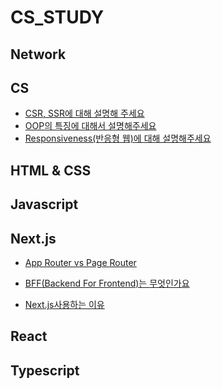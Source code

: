 # CS_STUDY

## Network

## CS

- [CSR, SSR에 대해 설명해 주세요](https://github.com/theo-jin/CS_ARCHIVE/tree/main/CS_STUDY/CS/CSR%2C%20SSR%EC%97%90%20%EB%8C%80%ED%95%B4%20%EC%84%A4%EB%AA%85%ED%95%B4%20%EC%A3%BC%EC%84%B8%EC%9A%94)
- [OOP의 특징에 대해서 설명해주세요](https://github.com/theo-jin/CS_ARCHIVE/tree/main/CS_STUDY/CS/OOP%EC%9D%98%20%ED%8A%B9%EC%A7%95%EC%97%90%20%EB%8C%80%ED%95%B4%EC%84%9C%20%EC%84%A4%EB%AA%85%ED%95%B4%EC%A3%BC%EC%84%B8%EC%9A%94)
- [Responsiveness(반응형 웹)에 대해 설명해주세요](<https://github.com/theo-jin/CS_ARCHIVE/tree/main/CS_STUDY/CS/Responsiveness(%EB%B0%98%EC%9D%91%ED%98%95%20%EC%9B%B9)%EC%97%90%20%EB%8C%80%ED%95%B4%20%EC%84%A4%EB%AA%85%ED%95%B4%EC%A3%BC%EC%84%B8%EC%9A%94>)

## HTML & CSS

## Javascript

## Next.js

- [App Router vs Page Router](https://github.com/theo-jin/CS_ARCHIVE/tree/main/CS_STUDY/NEXT.js/App%20Router%20vs%20Page%20Router)

- [BFF(Backend For Frontend)는 무엇인가요](<https://github.com/theo-jin/CS_ARCHIVE/tree/main/CS_STUDY/NEXT.js/BFF(Backend%20For%20Frontend)%EB%8A%94%20%EB%AC%B4%EC%97%87%EC%9D%B8%EA%B0%80%EC%9A%94>)

- [Next.js사용하는 이유](https://github.com/theo-jin/CS_ARCHIVE/tree/main/CS_STUDY/NEXT.js/Next.js%EC%82%AC%EC%9A%A9%ED%95%98%EB%8A%94%20%EC%9D%B4%EC%9C%A0)

## React

## Typescript
